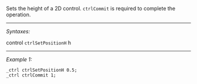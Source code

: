Sets the height of a 2D control. `ctrlCommit` is required to complete the operation.


---
*Syntaxes:*

control `ctrlSetPositionH` h

---
*Example 1:*

```sqf
_ctrl ctrlSetPositionH 0.5;
_ctrl ctrlCommit 1;
```